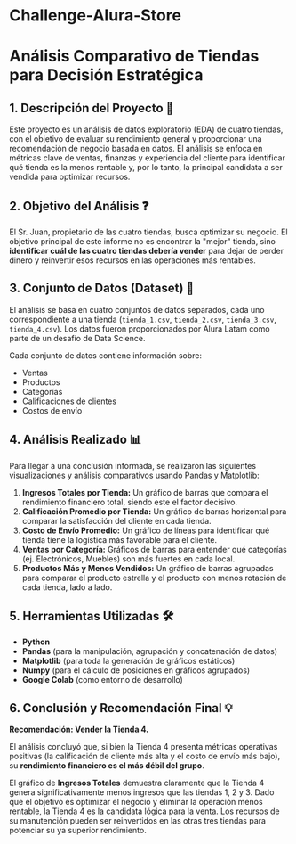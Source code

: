 # Challenge-Alura-Store

# Análisis Comparativo de Tiendas para Decisión Estratégica

## 1. Descripción del Proyecto 🎯

Este proyecto es un análisis de datos exploratorio (EDA) de cuatro tiendas, con el objetivo de evaluar su rendimiento general y proporcionar una recomendación de negocio basada en datos. El análisis se enfoca en métricas clave de ventas, finanzas y experiencia del cliente para identificar qué tienda es la menos rentable y, por lo tanto, la principal candidata a ser vendida para optimizar recursos.

## 2. Objetivo del Análisis ❓

El Sr. Juan, propietario de las cuatro tiendas, busca optimizar su negocio. El objetivo principal de este informe no es encontrar la "mejor" tienda, sino **identificar cuál de las cuatro tiendas debería vender** para dejar de perder dinero y reinvertir esos recursos en las operaciones más rentables.

## 3. Conjunto de Datos (Dataset) 💾

El análisis se basa en cuatro conjuntos de datos separados, cada uno correspondiente a una tienda (`tienda_1.csv`, `tienda_2.csv`, `tienda_3.csv`, `tienda_4.csv`). Los datos fueron proporcionados por Alura Latam como parte de un desafío de Data Science.

Cada conjunto de datos contiene información sobre:
* Ventas
* Productos
* Categorías
* Calificaciones de clientes
* Costos de envío

## 4. Análisis Realizado 📊

Para llegar a una conclusión informada, se realizaron las siguientes visualizaciones y análisis comparativos usando Pandas y Matplotlib:

1.  **Ingresos Totales por Tienda:** Un gráfico de barras que compara el rendimiento financiero total, siendo este el factor decisivo.
2.  **Calificación Promedio por Tienda:** Un gráfico de barras horizontal para comparar la satisfacción del cliente en cada tienda.
3.  **Costo de Envío Promedio:** Un gráfico de líneas para identificar qué tienda tiene la logística más favorable para el cliente.
4.  **Ventas por Categoría:** Gráficos de barras para entender qué categorías (ej. Electrónicos, Muebles) son más fuertes en cada local.
5.  **Productos Más y Menos Vendidos:** Un gráfico de barras agrupadas para comparar el producto estrella y el producto con menos rotación de cada tienda, lado a lado.

## 5. Herramientas Utilizadas 🛠️

* **Python**
* **Pandas** (para la manipulación, agrupación y concatenación de datos)
* **Matplotlib** (para toda la generación de gráficos estáticos)
* **Numpy** (para el cálculo de posiciones en gráficos agrupados)
* **Google Colab** (como entorno de desarrollo)

## 6. Conclusión y Recomendación Final 💡

**Recomendación: Vender la Tienda 4.**

El análisis concluyó que, si bien la Tienda 4 presenta métricas operativas positivas (la calificación de cliente más alta y el costo de envío más bajo), su **rendimiento financiero es el más débil del grupo**.

El gráfico de **Ingresos Totales** demuestra claramente que la Tienda 4 genera significativamente menos ingresos que las tiendas 1, 2 y 3. Dado que el objetivo es optimizar el negocio y eliminar la operación menos rentable, la Tienda 4 es la candidata lógica para la venta. Los recursos de su manutención pueden ser reinvertidos en las otras tres tiendas para potenciar su ya superior rendimiento.
